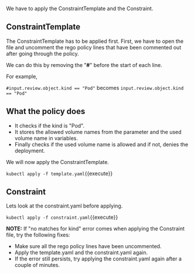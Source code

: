 We have to apply the ConstraintTemplate and the Constraint.

## ConstraintTemplate
The ConstraintTemplate has to be applied first.
First, we have to open the file and uncomment the rego policy lines that have been commented out after going through the policy. 

We can do this by removing the "**#**" before the start of each line.

For example, 

`#input.review.object.kind == "Pod"` becomes `input.review.object.kind == "Pod"`

## What the policy does
- It checks if the kind is "Pod".
- It stores the allowed volume names from the parameter and the used volume name in variables.
- Finally checks if the used volume name is allowed and if not, denies the deployment.

We will now apply the ConstraintTemplate.

`kubectl apply -f template.yaml`{{execute}}

## Constraint
Lets look at the constraint.yaml before applying.

`kubectl apply -f constraint.yaml`{{execute}}

**NOTE:** If "no matches for kind" error comes when applying the Constraint file, try the following fixes:
- Make sure all the rego policy lines have been uncommented. 
- Apply the template.yaml and the constraint.yaml again.
- If the error still persists, try applying the constraint.yaml again after a couple of minutes.
